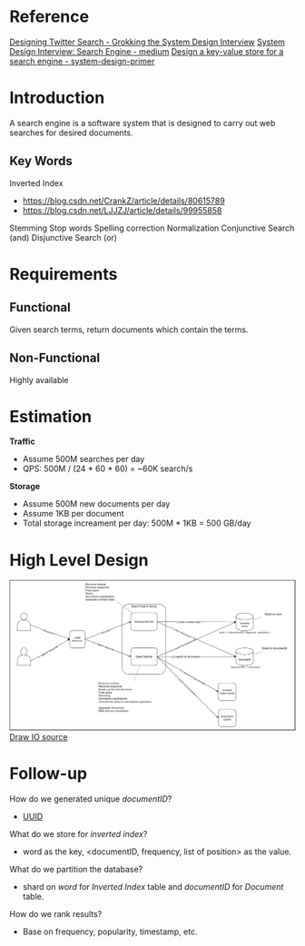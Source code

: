 # Reference
[Designing Twitter Search - Grokking the System Design Interview](https://www.educative.io/courses/grokking-the-system-design-interview/xV9mMjj74gE)
[System Design Interview: Search Engine - medium](https://medium.com/double-pointer/system-design-interview-search-engine-edb66b64fd5e)
[Design a key-value store for a search engine - system-design-primer](https://github.com/donnemartin/system-design-primer/blob/master/solutions/system_design/query_cache/README.md)


# Introduction
A search engine is a software system that is designed to carry out web searches for desired documents.


## Key Words
Inverted Index
 - https://blog.csdn.net/CrankZ/article/details/80615789
 - https://blog.csdn.net/LJJZJ/article/details/99955858

Stemming
Stop words
Spelling correction
Normalization
Conjunctive Search (and)
Disjunctive Search (or)


# Requirements
## **Functional**
Given search terms, return documents which contain the terms.

## **Non-Functional**
Highly available


# Estimation
**Traffic**
* Assume 500M searches per day
* QPS: 500M / (24 * 60 * 60) = ~60K search/s

 **Storage**
* Assume 500M new documents per day
* Assume 1KB per document
* Total storage increament per day: 500M * 1KB = 500 GB/day


# High Level Design

![search engine](https://raw.githubusercontent.com/lambda826/My-Notebook/master/08%20Distributed%20System/01%20System%20Design/02%20System%20Design%20Demos/resource/search%20engine.png)
[Draw IO source](https://app.diagrams.net/#G1nZpAJ1gY0EXcrLiRGmfU5tJI6XbDJo0V)


# Follow-up
How do we generated unique *documentID*?
 - [UUID](https://en.wikipedia.org/wiki/Universally_unique_identifier)

What do we store for *inverted index*?
 - word as the key, <documentID, frequency, list of position> as the value.

What do we partition the database?
 - shard on *word* for *Inverted Index* table and *documentID* for *Document* table.

How do we rank results?
 - Base on frequency, popularity, timestamp, etc.


<!--stackedit_data:
eyJoaXN0b3J5IjpbLTQ5NTg0MzU1N119
-->
